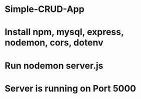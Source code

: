 # Simple-CRUD-App

# Install npm, mysql, express, nodemon, cors, dotenv

# Run nodemon server.js
# Server is running on Port 5000
